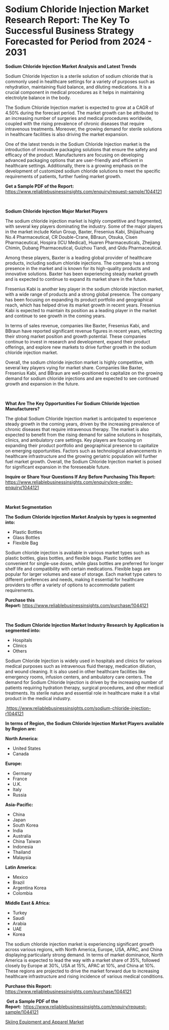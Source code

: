 <p><h1>Sodium Chloride Injection Market Research Report: The Key To Successful Business Strategy Forecasted for Period from 2024 - 2031</h1></p><p><strong>Sodium Chloride Injection Market Analysis and Latest Trends</strong></p>
<p><p>Sodium Chloride Injection is a sterile solution of sodium chloride that is commonly used in healthcare settings for a variety of purposes such as rehydration, maintaining fluid balance, and diluting medications. It is a crucial component in medical procedures as it helps in maintaining electrolyte balance in the body.</p><p>The Sodium Chloride Injection market is expected to grow at a CAGR of 4.50% during the forecast period. The market growth can be attributed to an increasing number of surgeries and medical procedures worldwide, coupled with the rising prevalence of chronic diseases that require intravenous treatments. Moreover, the growing demand for sterile solutions in healthcare facilities is also driving the market expansion.</p><p>One of the latest trends in the Sodium Chloride Injection market is the introduction of innovative packaging solutions that ensure the safety and efficacy of the product. Manufacturers are focusing on developing advanced packaging options that are user-friendly and efficient in healthcare settings. Additionally, there is a growing emphasis on the development of customized sodium chloride solutions to meet the specific requirements of patients, further fueling market growth.</p></p>
<p><strong>Get a Sample PDF of the Report:&nbsp;</strong> <a href="https://www.reliablebusinessinsights.com/enquiry/request-sample/1044121">https://www.reliablebusinessinsights.com/enquiry/request-sample/1044121</a></p>
<p>&nbsp;</p>
<p><strong>Sodium Chloride Injection Major Market Players</strong></p>
<p><p>The sodium chloride injection market is highly competitive and fragmented, with several key players dominating the industry. Some of the major players in the market include Kelun Group, Baxter, Fresenius Kabi, Shijiazhuang No.4 Pharmaceutical, CR Double-Crane, BBraun, Otsuka, Cisen Pharmaceutical, Hospira (ICU Medical), Huaren Pharmaceuticals, Zhejiang Chimin, Dubang Pharmaceutical, Guizhou Tiandi, and Qidu Pharmaceutical.</p><p>Among these players, Baxter is a leading global provider of healthcare products, including sodium chloride injections. The company has a strong presence in the market and is known for its high-quality products and innovative solutions. Baxter has been experiencing steady market growth and is expected to continue to expand its market share in the future.</p><p>Fresenius Kabi is another key player in the sodium chloride injection market, with a wide range of products and a strong global presence. The company has been focusing on expanding its product portfolio and geographical reach, which has helped drive its market growth in recent years. Fresenius Kabi is expected to maintain its position as a leading player in the market and continue to see growth in the coming years.</p><p>In terms of sales revenue, companies like Baxter, Fresenius Kabi, and BBraun have reported significant revenue figures in recent years, reflecting their strong market position and growth potential. These companies continue to invest in research and development, expand their product offerings, and explore new markets to drive further growth in the sodium chloride injection market.</p><p>Overall, the sodium chloride injection market is highly competitive, with several key players vying for market share. Companies like Baxter, Fresenius Kabi, and BBraun are well-positioned to capitalize on the growing demand for sodium chloride injections and are expected to see continued growth and expansion in the future.</p></p>
<p>&nbsp;</p>
<p><strong>What Are The Key Opportunities For Sodium Chloride Injection Manufacturers?</strong></p>
<p><p>The global Sodium Chloride Injection market is anticipated to experience steady growth in the coming years, driven by the increasing prevalence of chronic diseases that require intravenous therapy. The market is also expected to benefit from the rising demand for saline solutions in hospitals, clinics, and ambulatory care settings. Key players are focusing on expanding their product portfolio and geographical presence to capitalize on emerging opportunities. Factors such as technological advancements in healthcare infrastructure and the growing geriatric population will further fuel market growth. Overall, the Sodium Chloride Injection market is poised for significant expansion in the foreseeable future.</p></p>
<p><strong>Inquire or Share Your Questions If Any Before Purchasing This Report:</strong> <a href="https://www.reliablebusinessinsights.com/enquiry/pre-order-enquiry/1044121">https://www.reliablebusinessinsights.com/enquiry/pre-order-enquiry/1044121</a></p>
<p>&nbsp;</p>
<p><strong>Market Segmentation</strong></p>
<p><strong>The Sodium Chloride Injection Market Analysis by types is segmented into:</strong></p>
<p><ul><li>Plastic Bottles</li><li>Glass Bottles</li><li>Flexible Bag</li></ul></p>
<p><p>Sodium chloride injection is available in various market types such as plastic bottles, glass bottles, and flexible bags. Plastic bottles are convenient for single-use doses, while glass bottles are preferred for longer shelf life and compatibility with certain medications. Flexible bags are popular for larger volumes and ease of storage. Each market type caters to different preferences and needs, making it essential for healthcare providers to offer a variety of options to accommodate patient requirements.</p></p>
<p><strong>Purchase this Report:&nbsp;</strong><a href="https://www.reliablebusinessinsights.com/purchase/1044121">https://www.reliablebusinessinsights.com/purchase/1044121</a></p>
<p>&nbsp;</p>
<p><strong>The Sodium Chloride Injection Market Industry Research by Application is segmented into:</strong></p>
<p><ul><li>Hospitals</li><li>Clinics</li><li>Others</li></ul></p>
<p><p>Sodium Chloride Injection is widely used in hospitals and clinics for various medical purposes such as intravenous fluid therapy, medication dilution, and wound cleaning. It is also used in other healthcare facilities like emergency rooms, infusion centers, and ambulatory care centers. The demand for Sodium Chloride Injection is driven by the increasing number of patients requiring hydration therapy, surgical procedures, and other medical treatments. Its sterile nature and essential role in healthcare make it a vital product in the medical industry.</p></p>
<p><a href="https://www.reliablebusinessinsights.com/sodium-chloride-injection-r1044121">&nbsp;https://www.reliablebusinessinsights.com/sodium-chloride-injection-r1044121</a></p>
<p><strong>In terms of Region, the Sodium Chloride Injection Market Players available by Region are:</strong></p>
<p>
    <p> <strong> North America: </strong>
        <ul>
            <li>United States</li>
            <li>Canada</li>
        </ul>
        </p> 
    <p> <strong> Europe: </strong>
        <ul>
            <li>Germany</li>
            <li>France</li>
            <li>U.K.</li>
            <li>Italy</li>
            <li>Russia</li>
        </ul>
        </p> 
    <p> <strong> Asia-Pacific: </strong>
        <ul>
            <li>China</li>
            <li>Japan</li>
            <li>South Korea</li>
            <li>India</li>
            <li>Australia</li>
            <li>China Taiwan</li>
            <li>Indonesia</li>
            <li>Thailand</li>
            <li>Malaysia</li>
        </ul>
        </p> 
    <p> <strong> Latin America: </strong>
        <ul>
            <li>Mexico</li>
            <li>Brazil</li>
            <li>Argentina Korea</li>
            <li>Colombia</li>
        </ul>
        </p> 
    <p> <strong> Middle East & Africa: </strong>
        <ul>
            <li>Turkey</li>
            <li>Saudi</li>
            <li>Arabia</li>
            <li>UAE</li>
            <li>Korea</li>
        </ul>
    </p>
    </p>
<p><p>The sodium chloride injection market is experiencing significant growth across various regions, with North America, Europe, USA, APAC, and China displaying particularly strong demand. In terms of market dominance, North America is expected to lead the way with a market share of 35%, followed closely by Europe at 30%, USA at 15%, APAC at 10%, and China at 10%. These regions are projected to drive the market forward due to increasing healthcare infrastructure and rising incidence of various medical conditions.</p></p>
<p><strong>Purchase this Report: </strong><a href="https://www.reliablebusinessinsights.com/purchase/1044121">https://www.reliablebusinessinsights.com/purchase/1044121</a></p>
<p>&nbsp;<strong>Get a Sample PDF of the Report:&nbsp;&nbsp;</strong><a href="https://www.reliablebusinessinsights.com/enquiry/request-sample/1044121">https://www.reliablebusinessinsights.com/enquiry/request-sample/1044121</a></p>
<p><strong></strong></p>
<p><p><a href="https://www.linkedin.com/pulse/global-skiing-equipment-apparel-market-share-growth-opportunities-nvagf?trackingId=uhSHiehoQA69%2FktIVfGskw%3D%3D">Skiing Equipment and Apparel Market</a></p></p>